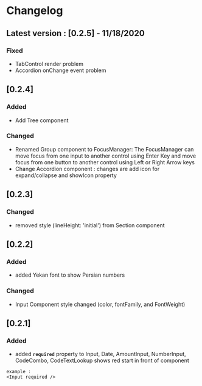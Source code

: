 # Changelog

## Latest version : [0.2.5] - 11/18/2020
### Fixed
- TabControl render problem  
- Accordion onChange event problem
 
## [0.2.4]
### Added
- Add Tree component
### Changed
- Renamed Group component to FocusManager: The FocusManager can move focus from one input to another control using Enter Key and move focus from one button to another control using Left or Right Arrow keys
- Change Accordion component : changes are add icon for expand/collapse and showIcon property
    

## [0.2.3]
### Changed
- removed style (lineHeight: 'initial') from Section component

## [0.2.2]
### Added
- added Yekan font to show Persian numbers
### Changed
- Input Component style changed (color,  fontFamily, and FontWeight)

## [0.2.1]
### Added
- added **`required`** property to Input, Date, AmountInput, NumberInput, CodeCombo, CodeTextLookup
shows red start in front of component
```angular2html
example :
<Input required />

```
 




